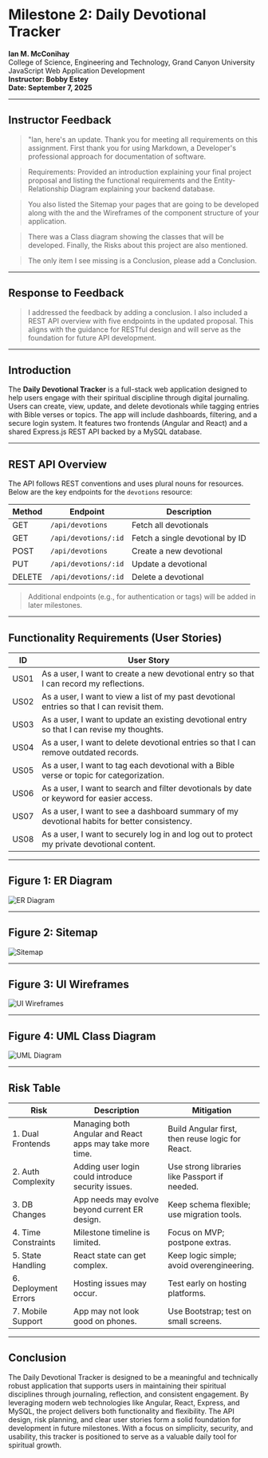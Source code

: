 # Milestone 2: Daily Devotional Tracker

**Ian M. McConihay**  
College of Science, Engineering and Technology, Grand Canyon University  
JavaScript Web Application Development  
**Instructor: Bobby Estey**  
**Date: September 7, 2025**

---

## Instructor Feedback

> "Ian, here's an update.  Thank you for meeting all requirements on this assignment. First thank you for using Markdown, a Developer's professional approach for documentation of software.

>Requirements:  Provided an introduction explaining your final project proposal and listing the functional requirements and the Entity-Relationship Diagram explaining your backend database.

>You also listed the Sitemap your pages that are going to be developed along with the  and the Wireframes of the component structure of your application.

>There was a Class diagram showing the classes that will be developed.  Finally, the Risks about this project are also mentioned.

>The only item I see missing is a Conclusion, please add a Conclusion.

---

## Response to Feedback

> I addressed the feedback by adding a conclusion. I also included a REST API overview with five endpoints in the updated proposal. This aligns with the guidance for RESTful design and will serve as the foundation for future API development.

---

## Introduction

The **Daily Devotional Tracker** is a full-stack web application designed to help users engage with their spiritual discipline through digital journaling. Users can create, view, update, and delete devotionals while tagging entries with Bible verses or topics. The app will include dashboards, filtering, and a secure login system. It features two frontends (Angular and React) and a shared Express.js REST API backed by a MySQL database.

---

## REST API Overview

The API follows REST conventions and uses plural nouns for resources. Below are the key endpoints for the `devotions` resource:

| Method | Endpoint              | Description                         |
|--------|-----------------------|-------------------------------------|
| GET    | `/api/devotions`      | Fetch all devotionals               |
| GET    | `/api/devotions/:id`  | Fetch a single devotional by ID     |
| POST   | `/api/devotions`      | Create a new devotional             |
| PUT    | `/api/devotions/:id`  | Update a devotional                 |
| DELETE | `/api/devotions/:id`  | Delete a devotional                 |

> Additional endpoints (e.g., for authentication or tags) will be added in later milestones.

---

## Functionality Requirements (User Stories)

| ID   | User Story                                                                 |
|------|-----------------------------------------------------------------------------|
| US01 | As a user, I want to create a new devotional entry so that I can record my reflections. |
| US02 | As a user, I want to view a list of my past devotional entries so that I can revisit them. |
| US03 | As a user, I want to update an existing devotional entry so that I can revise my thoughts. |
| US04 | As a user, I want to delete devotional entries so that I can remove outdated records. |
| US05 | As a user, I want to tag each devotional with a Bible verse or topic for categorization. |
| US06 | As a user, I want to search and filter devotionals by date or keyword for easier access. |
| US07 | As a user, I want to see a dashboard summary of my devotional habits for better consistency. |
| US08 | As a user, I want to securely log in and log out to protect my private devotional content. |

---

## Figure 1: ER Diagram

![ER Diagram](Screenshot%202025-09-05%20at%201.04.00 PM.png)

---

## Figure 2: Sitemap

![Sitemap](Screenshot%202025-09-05%20at%201.05.09 PM.png)

---

## Figure 3: UI Wireframes

![UI Wireframes](Screenshot%202025-09-05%20at%201.05.23 PM.png)

---

## Figure 4: UML Class Diagram

![UML Diagram](Screenshot%202025-09-05%20at%201.05.43 PM.png)

---

## Risk Table

| Risk               | Description                                         | Mitigation                                  |
|--------------------|-----------------------------------------------------|----------------------------------------------|
| 1. Dual Frontends  | Managing both Angular and React apps may take more time. | Build Angular first, then reuse logic for React. |
| 2. Auth Complexity | Adding user login could introduce security issues. | Use strong libraries like Passport if needed. |
| 3. DB Changes      | App needs may evolve beyond current ER design.     | Keep schema flexible; use migration tools.   |
| 4. Time Constraints| Milestone timeline is limited.                     | Focus on MVP; postpone extras.               |
| 5. State Handling  | React state can get complex.                       | Keep logic simple; avoid overengineering.    |
| 6. Deployment Errors| Hosting issues may occur.                         | Test early on hosting platforms.             |
| 7. Mobile Support  | App may not look good on phones.                   | Use Bootstrap; test on small screens.        |

---

## Conclusion
The Daily Devotional Tracker is designed to be a meaningful and technically robust application that supports users in maintaining their spiritual disciplines through journaling, reflection, and consistent engagement. By leveraging modern web technologies like Angular, React, Express, and MySQL, the project delivers both functionality and flexibility. The API design, risk planning, and clear user stories form a solid foundation for development in future milestones. With a focus on simplicity, security, and usability, this tracker is positioned to serve as a valuable daily tool for spiritual growth.
